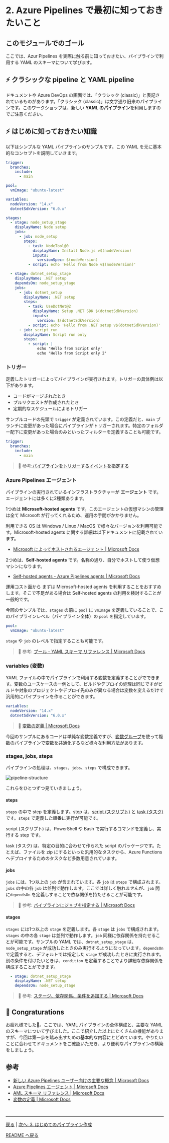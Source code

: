 # 2. Azure Pipelines で最初に知っておきたいこと

## このモジュールでのゴール

ここでは、Azur Pipelines を実際に触る前に知っておきたい、パイプラインで利用する YAML のスキーマについて学びます。


## ⚡ クラシックな pipeline と YAML pipeline

ドキュメントや Azure DevOps の画面では、「クラシック (classic)」と表記されているものがあります。「クラシック (classic)」は文字通り旧来のパイプラインです。このワークショップは、新しい **YAML のパイプライン**を利用しますのでご注意ください。

## ⚡ はじめに知っておきたい知識

以下はシンプルな YAML パイプラインのサンプルです。この YAML を元に基本的なコンセプトを説明していきます。

```yaml
trigger:
  branches:
    include:
      - main

pool:
  vmImage: "ubuntu-latest"

variables:
  nodeVersion: "14.x"
  dotnetSdkVersion: "6.0.x"

stages:
  - stage: node_setup_stage
    displayName: Node setup
    jobs:
      - job: node_setup
        steps:
          - task: NodeTool@0
            displayName: Install Node.js v$(nodeVersion)
            inputs:
              versionSpec: $(nodeVersion)
          - script: echo 'Hello from Node v$(nodeVersion)'

  - stage: dotnet_setup_stage
    displayName: .NET setup
    dependsOn: node_setup_stage
    jobs:
      - job: dotnet_setup
        displayName: .NET setup
        steps:
          - task: UseDotNet@2
            displayName: Setup .NET SDK $(dotnetSdkVersion)
            inputs:
              version: $(dotnetSdkVersion)
          - script: echo 'Hello from .NET setup v$(dotnetSdkVersion)'
      - job: script_run
        displayName: Script run only
        steps:
          - script: |
              echo 'Hello from Script only'
              echo 'Hello from Script only 2'
```


### トリガー

定義したトリガーによってパイプラインが実行されます。トリガーの具体例は以下があります。

- コードがマージされたとき
- プルリクエストが作成されたとき
- 定期的なスケジュールによるトリガー

サンプルコードの先頭で `trigger` が定義されています。この定義だと、`main` ブランチに変更があった場合にパイプラインがトリガーされます。特定のフォルダー配下に変更があった場合のみといったフィルターを定義することも可能です。

```yml
trigger:
  branches:
    include:
      - main
```


> 🔖 参考:[パイプラインをトリガーするイベントを指定する](https://docs.microsoft.com/ja-jp/azure/devops/pipelines/build/triggers?view=azure-devops)


### Azure Pipelines エージェント

パイプラインの実行されているインフラストラクチャーが **エージェント** です。エージェントには多くに2種類あります。

1つめは **Microsoft-hosted agents** です。このエージェントの仮想マシンの管理は全て Microsoft が行ってくれるため、運用の手間がかかりません。

利用できる OS は Windows / Linux / MacOS で様々なバージョンを利用可能です。Microsoft-hosted agents に関する詳細は以下ドキュメントに記載されています。

- [Microsoft によってホストされるエージェント | Microsoft Docs](https://docs.microsoft.com/ja-jp/azure/devops/pipelines/agents/hosted?view=azure-devops&tabs=yaml)


2つめは、**Self-hosted agents** です。名称の通り、自分でホストして使う仮想マシンになります。

- [Self-hosted agents - Azure Pipelines agents | Microsoft Docs](https://docs.microsoft.com/ja-jp/azure/devops/pipelines/agents/agents?view=azure-devops&tabs=browser#install)

運用コスト面から まずは Microsoft-hosted agents を利用することをおすすめします。そこで不足がある場合は Self-hosted agents の利用を検討することが一般的です。

今回のサンプルでは、`stages` の前に `pool` に `vmImage` を定義していることで、このパイプラインレベル（パイプライン全体）の `pool` を指定しています。

```yml
pool:
  vmImage: "ubuntu-latest"
```

`stage` や `job` のレベルで指定することも可能です。

> 🔖 参考: [プール - YAML スキーマ リファレンス | Microsoft Docs](https://docs.microsoft.com/ja-jp/azure/devops/pipelines/yaml-schema?view=azure-devops&tabs=schema%2Cparameter-schema#pool)


### variables (変数)

YAML ファイルの中でパイプラインで利用する変数を定義することがでできます。変数のユースケースの一例として、ビルドやデプロイの処理は同じですがビルドや対象のプロジェクトやデプロイ先のみが異なる場合は変数を変えるだけで汎用的にパイプラインを作ることができます。

```yml
variables:
  nodeVersion: "14.x"
  dotnetSdkVersion: "6.0.x"
```

> 🔖 [変数の定義 | Microsoft Docs](https://docs.microsoft.com/ja-jp/azure/devops/pipelines/process/variables?view=azure-devops&tabs=yaml%2Cbatch)


今回のサンプルにあるコードは単純な変数定義ですが、[変数グループ](https://docs.microsoft.com/ja-jp/azure/devops/pipelines/library/variable-groups?view=azure-devops&tabs=yaml)を使って複数のパイプラインで変数を共通化するなど様々な利用方法があります。

### stages, jobs, steps


パイプラインの処理は、`stages`、`jobs`、`steps` で構成できます。

![pipeline-structure](./images/pipeline-structure.png)

これらをひとつずつ見ていきましょう。

#### steps

`steps` の中で step を定義します。step は、[script (スクリプト)](https://docs.microsoft.com/ja-jp/azure/devops/pipelines/get-started/key-pipelines-concepts?view=azure-devops#script) と [task (タスク)](https://docs.microsoft.com/ja-jp/azure/devops/pipelines/get-started/key-pipelines-concepts?view=azure-devops#task) です。`steps` で定義した順番に実行が可能です。

script (スクリプト) は、PowerShell や Bash で実行するコマンドを定義し、実行する step です。

task (タスク) は、特定の目的に合わせて作られた script のパッケージです。たとえば、ファイルを zip にするといった汎用的なタスクから、Azure Functions へデプロイするためのタスクなど多数用意されています。

#### jobs

`jobs` には、1つ以上の `job` が含まれています。各 `job` は `steps` で構成されます。`jobs` の中の各 `job` は並列で動作します。ここでは詳しく触れませんが、`job` 間に`dependsOn` を定義しすることで依存関係を持たせることが可能です。

> 🔖 参考: [パイプラインにジョブを指定する | Microsoft Docs](https://docs.microsoft.com/ja-jp/azure/devops/pipelines/process/phases?view=azure-devops&tabs=yaml)


#### stages

`stages` には1つ以上の `stage` を定義します。各 `stage` は `jobs` で構成されます。`stages` の中の各 `stage` は並列で動作します。`job` 同様に依存関係を持たせることが可能です。サンプルの YAML では、`dotnet_setup_stage` は、`node_setup_stage` が成功したときのみ実行するようになっています。`dependsOn` で定義すると、デフォルトでは指定した `stage` が成功したときに実行されます。別の条件を付けたいときは、`condition` を定義することでより詳細な依存関係を構成することができます。

```yml
  - stage: dotnet_setup_stage
    displayName: .NET setup
    dependsOn: node_setup_stage
```

> 🔖 参考: [ステージ、依存関係、条件を追加する | Microsoft Docs](https://docs.microsoft.com/ja-jp/azure/devops/pipelines/process/stages?view=azure-devops&tabs=yaml)


## 🎉 Congraturations

お疲れ様でした🎉。ここでは、YAML パイプラインの全体構成と、主要な YAML のスキーマについて学びました。ここで紹介した以上にたくさんの機能がありますが、今回は第一歩を踏み出すための基本的な内容にとどめています。やりたいことに合わせてドキュメントをご確認いただき、より便利なパイプラインの構築をしましょう。


## 参考

- [新しい Azure Pipelines ユーザー向けの主要な概念 | Microsoft Docs](https://docs.microsoft.com/ja-jp/azure/devops/pipelines/get-started/key-pipelines-concepts?view=azure-devops)
- [Azure Pipelines エージェント | Microsoft Docs](https://docs.microsoft.com/ja-jp/azure/devops/pipelines/agents/agents?view=azure-devops&tabs=browser)
- [AML スキーマ リファレンス | Microsoft Docs](https://docs.microsoft.com/ja-jp/azure/devops/pipelines/yaml-schema?view=azure-devops&tabs=schema%2Cparameter-schema)
- [変数の定義 | Microsoft Docs](https://docs.microsoft.com/ja-jp/azure/devops/pipelines/process/variables?view=azure-devops&tabs=yaml%2Cbatch)


<br>

---

[戻る](./1_why-devops.md) | [次へ: 3. はじめてのパイプライン作成](./3_create-pipeline.md)

[README へ戻る](../README.md)
